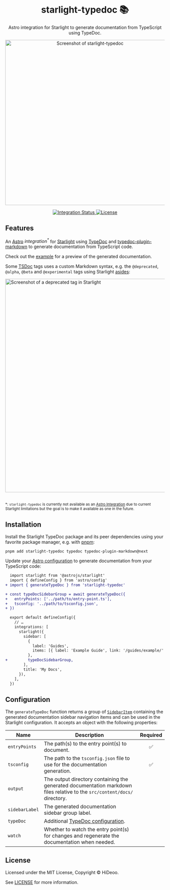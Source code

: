 <div align="center">
  <h1>starlight-typedoc 📚</h1>
  <p>Astro integration for Starlight to generate documentation from TypeScript using TypeDoc.</p>
  <p>
    <a href="https://i.imgur.com/EpHdpln.png" title="Screenshot of starlight-typedoc">
      <img alt="Screenshot of starlight-typedoc" src="https://i.imgur.com/EpHdpln.png" width="520" />
    </a>
  </p>
</div>

<div align="center">
  <a href="https://github.com/HiDeoo/starlight-typedoc/actions/workflows/integration.yml">
    <img alt="Integration Status" src="https://github.com/HiDeoo/starlight-typedoc/actions/workflows/integration.yml/badge.svg" />
  </a>
  <a href="https://github.com/HiDeoo/starlight-typedoc/blob/main/LICENSE">
    <img alt="License" src="https://badgen.net/github/license/HiDeoo/starlight-typedoc" />
  </a>
  <br />
</div>

## Features

An [Astro](https://astro.build) _integration<sup>\*</sup>_ for [Starlight](https://starlight.astro.build) using [TypeDoc](https://typedoc.org) and [typedoc-plugin-markdown](https://github.com/tgreyuk/typedoc-plugin-markdown) to generate documentation from TypeScript code.

Check out the [example](https://starlight-typedoc-example.vercel.app) for a preview of the generated documentation.

Some [TSDoc](https://tsdoc.org) tags uses a custom Markdown syntax, e.g. the `@deprecated`, `@alpha`, `@beta` and `@experimental` tags using Starlight [asides](https://starlight.astro.build/guides/authoring-content/#asides):

<img alt="Screenshot of a deprecated tag in Starlight" src="https://i.imgur.com/18ZA5vN.png" width="672" />

<br />
<br />

<sup>\*: `starlight-typedoc` is currently not available as an [Astro Integration](https://docs.astro.build/en/reference/integrations-reference/) due to current Starlight limitations but the goal is to make it available as one in the future.</sup>

## Installation

Install the Starlight TypeDoc package and its peer dependencies using your favorite package manager, e.g. with [pnpm](https://pnpm.io):

```shell
pnpm add starlight-typedoc typedoc typedoc-plugin-markdown@next
```

Update your [Astro configuration](https://docs.astro.build/en/guides/configuring-astro/#supported-config-file-types) to generate documentation from your TypeScript code:

```diff
  import starlight from '@astrojs/starlight'
  import { defineConfig } from 'astro/config'
+ import { generateTypeDoc } from 'starlight-typedoc'

+ const typeDocSidebarGroup = await generateTypeDoc({
+   entryPoints: ['../path/to/entry-point.ts'],
+   tsconfig: '../path/to/tsconfig.json',
+ })

  export default defineConfig({
    // …
    integrations: [
      starlight({
        sidebar: [
          {
            label: 'Guides',
            items: [{ label: 'Example Guide', link: '/guides/example/' }],
          },
+         typeDocSidebarGroup,
        ],
        title: 'My Docs',
      }),
    ],
  })
```

## Configuration

The `generateTypeDoc` function returns a group of [`SidebarItem`](https://starlight.astro.build/reference/configuration/#sidebaritem) containing the generated documentation sidebar navigation items and can be used in the Starlight configuration. It accepts an object with the following properties:

| Name           | Description                                                                                                               | Required |
| -------------- | ------------------------------------------------------------------------------------------------------------------------- | :------: |
| `entryPoints`  | The path(s) to the entry point(s) to document.                                                                            |    ✅    |
| `tsconfig`     | The path to the `tsconfig.json` file to use for the documentation generation.                                             |    ✅    |
| `output`       | The output directory containing the generated documentation markdown files relative to the `src/content/docs/` directory. |          |
| `sidebarLabel` | The generated documentation sidebar group label.                                                                          |          |
| `typeDoc`      | Additional [TypeDoc configuration](https://typedoc.org/options).                                                          |          |
| `watch`        | Whether to watch the entry point(s) for changes and regenerate the documentation when needed.                             |          |

## License

Licensed under the MIT License, Copyright © HiDeoo.

See [LICENSE](https://github.com/HiDeoo/starlight-typedoc/blob/main/LICENSE) for more information.
